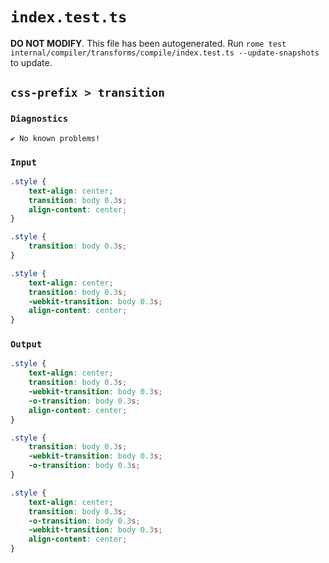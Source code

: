 # `index.test.ts`

**DO NOT MODIFY**. This file has been autogenerated. Run `rome test internal/compiler/transforms/compile/index.test.ts --update-snapshots` to update.

## `css-prefix > transition`

### `Diagnostics`

```
✔ No known problems!

```

### `Input`

```css
.style {
	text-align: center;
	transition: body 0.3s;
	align-content: center;
}

.style {
	transition: body 0.3s;
}

.style {
	text-align: center;
	transition: body 0.3s;
	-webkit-transition: body 0.3s;
	align-content: center;
}

```

### `Output`

```css
.style {
	text-align: center;
	transition: body 0.3s;
	-webkit-transition: body 0.3s;
	-o-transition: body 0.3s;
	align-content: center;
}

.style {
	transition: body 0.3s;
	-webkit-transition: body 0.3s;
	-o-transition: body 0.3s;
}

.style {
	text-align: center;
	transition: body 0.3s;
	-o-transition: body 0.3s;
	-webkit-transition: body 0.3s;
	align-content: center;
}

```
